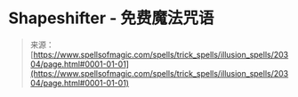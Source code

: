 <!--yml

category: 未分类

date: 2024-06-12 19:03:05

-->

# Shapeshifter - 免费魔法咒语

> 来源：[https://www.spellsofmagic.com/spells/trick_spells/illusion_spells/20304/page.html#0001-01-01](https://www.spellsofmagic.com/spells/trick_spells/illusion_spells/20304/page.html#0001-01-01)
